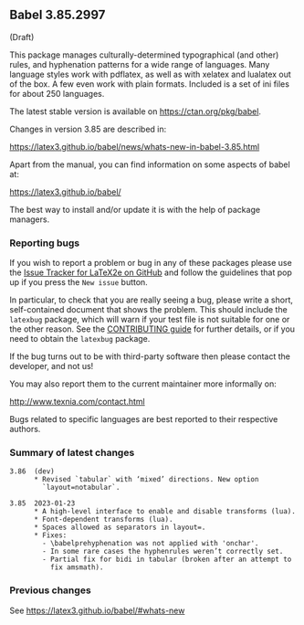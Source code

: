 ## Babel 3.85.2997

(Draft)

This package manages culturally-determined typographical (and other)
rules, and hyphenation patterns for a wide range of languages. Many
language styles work with pdflatex, as well as with xelatex and
lualatex out of the box. A few even work with plain formats. Included
is a set of ini files for about 250 languages.

The latest stable version is available on <https://ctan.org/pkg/babel>.

Changes in version 3.85 are described in:

https://latex3.github.io/babel/news/whats-new-in-babel-3.85.html

Apart from the manual, you can find information on some aspects of babel at:

https://latex3.github.io/babel/

The best way to install and/or update it is with the help of package
managers.

### Reporting bugs

If you wish to report a problem or bug in any of these packages please
use the
[Issue Tracker for LaTeX2e on GitHub](https://github.com/latex3/babel/issues)
and follow the guidelines that pop up if you press the `New issue`
button.

In particular, to check that you are really seeing a bug, please write
a short, self-contained document that shows the problem. This should
include the `latexbug` package, which will warn if your test file is
not suitable for one or the other reason. See the
[CONTRIBUTING guide](https://github.com/latex3/latex2e/blob/master/CONTRIBUTING.md)
for further details, or if you need to obtain the `latexbug` package.

If the bug turns out to be with third-party software then please
contact the developer, and not us!

You may also report them to the current maintainer more informally on:

   http://www.texnia.com/contact.html

Bugs related to specific languages are best reported to their
respective authors.

### Summary of latest changes
```
3.86  (dev)
      * Revised `tabular` with ‘mixed’ directions. New option
        `layout=notabular`.

3.85  2023-01-23
      * A high-level interface to enable and disable transforms (lua).
      * Font-dependent transforms (lua).
      * Spaces allowed as separators in layout=.
      * Fixes:
        - \babelprehyphenation was not applied with 'onchar'.
        - In some rare cases the hyphenrules weren’t correctly set.
        - Partial fix for bidi in tabular (broken after an attempt to
          fix amsmath).
```

### Previous changes

See https://latex3.github.io/babel/#whats-new
